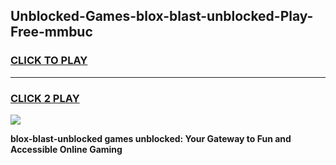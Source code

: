 
## Unblocked-Games-blox-blast-unblocked-Play-Free-mmbuc
<h3>
<a href="https://premium76.site?title=blox-blast-unblocked&ref=18A1">CLICK TO PLAY</a></h3>
<hr>

<h3>
<a href="https://premium76.site?title=blox-blast-unblocked&ref=18A1">CLICK 2 PLAY</a>
  
</h3>

<a href="https://premium76.site?title=blox-blast-unblocked&ref=18A1"><img src="https://clearcache.store/games.png"></a>


**blox-blast-unblocked games unblocked: Your Gateway to Fun and Accessible Online Gaming**
